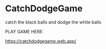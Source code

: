 # CatchDodgeGame
catch the black balls and dodge the white balls


PLAY GAME HERE:

https://catchdodgegame.web.app/